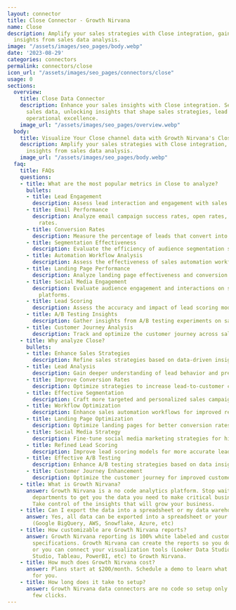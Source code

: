 ```yaml
---
layout: connector
title: Close Connector - Growth Nirvana
name: Close
description: Amplify your sales strategies with Close integration, gaining actionable
  insights from sales data analysis.
image: "/assets/images/seo_pages/body.webp"
date: '2023-08-29'
categories: connectors
permalink: connectors/close
icon_url: "/assets/images/seo_pages/connectors/close"
usage: 0
sections:
  overview:
    title: Close Data Connector
    description: Enhance your sales insights with Close integration. Seamlessly merge
      sales data, unlocking insights that shape sales strategies, lead analysis, and
      operational excellence.
    image_url: "/assets/images/seo_pages/overview.webp"
  body:
    title: Visualize Your Close channel data with Growth Nirvana's Close Connector
    description: Amplify your sales strategies with Close integration, gaining actionable
      insights from sales data analysis.
    image_url: "/assets/images/seo_pages/body.webp"
  faq:
    title: FAQs
    questions:
    - title: What are the most popular metrics in Close to analyze?
      bullets:
      - title: Lead Engagement
        description: Assess lead interaction and engagement with sales materials.
      - title: Email Performance
        description: Analyze email campaign success rates, open rates, and click-through
          rates.
      - title: Conversion Rates
        description: Measure the percentage of leads that convert into customers.
      - title: Segmentation Effectiveness
        description: Evaluate the efficiency of audience segmentation strategies.
      - title: Automation Workflow Analysis
        description: Assess the effectiveness of sales automation workflows.
      - title: Landing Page Performance
        description: Analyze landing page effectiveness and conversion rates.
      - title: Social Media Engagement
        description: Evaluate audience engagement and interactions on social media
          platforms.
      - title: Lead Scoring
        description: Assess the accuracy and impact of lead scoring models.
      - title: A/B Testing Insights
        description: Gather insights from A/B testing experiments on sales campaigns.
      - title: Customer Journey Analysis
        description: Track and optimize the customer journey across sales touchpoints.
    - title: Why analyze Close?
      bullets:
      - title: Enhance Sales Strategies
        description: Refine sales strategies based on data-driven insights.
      - title: Lead Analysis
        description: Gain deeper understanding of lead behavior and preferences.
      - title: Improve Conversion Rates
        description: Optimize strategies to increase lead-to-customer conversion rates.
      - title: Effective Segmentation
        description: Craft more targeted and personalized sales campaigns.
      - title: Workflow Optimization
        description: Enhance sales automation workflows for improved results.
      - title: Landing Page Optimization
        description: Optimize landing pages for better conversion rates.
      - title: Social Media Strategy
        description: Fine-tune social media marketing strategies for higher engagement.
      - title: Refined Lead Scoring
        description: Improve lead scoring models for more accurate lead prioritization.
      - title: Effective A/B Testing
        description: Enhance A/B testing strategies based on data insights.
      - title: Customer Journey Enhancement
        description: Optimize the customer journey for improved customer experiences.
    - title: What is Growth Nirvana?
      answer: Growth Nirvana is a no code analytics platform. Stop waiting for other
        departments to get you the data you need to make critical business decisions.
        Take control of the insights that will grow your business.
    - title: Can I export the data into a spreadsheet or my data warehouse?
      answer: Yes, all data can be exported into a spreadsheet or your data warehouse
        (Google BigQuery, AWS, Snowflake, Azure, etc)
    - title: How customizable are Growth Nirvana reports?
      answer: Growth Nirvana reporting is 100% white labeled and customized to your
        specifications. Growth Nirvana can create the reports so you don’t have to
        or you can connect your visualization tools (Looker Data Studio/Google Data
        Studio, Tableau, PowerBI, etc) to Growth Nirvana.
    - title: How much does Growth Nirvana cost?
      answer: Plans start at $200/month. Schedule a demo to learn what plan is best
        for you.
    - title: How long does it take to setup?
      answer: Growth Nirvana data connectors are no code so setup only requires a
        few clicks.
---
```

